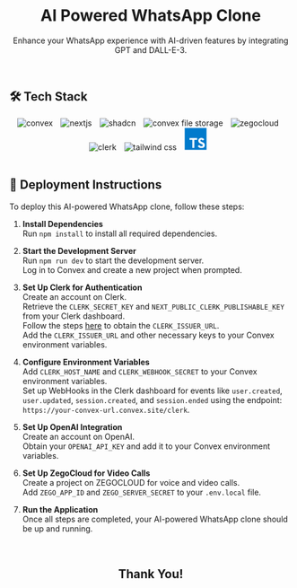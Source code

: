 <h1 align="center">AI Powered WhatsApp Clone</h1>

<p align="center">Enhance your WhatsApp experience with AI-driven features by integrating GPT and DALL-E-3.</p>

<br/>

## 🛠 Tech Stack

<div align="center">
  <a href="https://convex.dev/" target="_blank" rel="noreferrer" style="margin-right: 10px; text-decoration: none !important;">
    <img src="https://convex.dev/_next/static/media/logo.545db723.svg" alt="convex" width="40" height="40"/>
  </a>
  <a href="https://nextjs.org/" target="_blank" rel="noreferrer" style="margin-right: 10px; text-decoration: none !important;">
    <img src="https://cdn.worldvectorlogo.com/logos/nextjs-2.svg" alt="nextjs" width="40" height="40"/>
  </a>
  <a href="https://ui.shadcn.com/" target="_blank" rel="noreferrer" style="margin-right: 10px; text-decoration: none !important;">
    <img src="https://shadcn.dev/img/logo.svg" alt="shadcn" width="40" height="40"/>
  </a>
  <a href="https://docs.convex.dev/file-storage" target="_blank" rel="noreferrer" style="margin-right: 10px; text-decoration: none !important;">
    <img src="https://convex.dev/_next/static/media/logo.545db723.svg" alt="convex file storage" width="40" height="40"/>
  </a>
  <a href="https://www.zegocloud.com" target="_blank" rel="noreferrer" style="margin-right: 10px; text-decoration: none !important;">
    <img src="https://www.zegocloud.com/favicon.ico" alt="zegocloud" width="40" height="40"/>
  </a>
  <a href="https://clerk.dev/" target="_blank" rel="noreferrer" style="margin-right: 10px; text-decoration: none !important;">
    <img src="https://clerk.dev/assets/images/logo/monogram-light.svg" alt="clerk" width="40" height="40"/>
  </a>
  <a href="https://tailwindcss.com/" target="_blank" rel="noreferrer" style="margin-right: 10px; text-decoration: none !important;">
    <img src="https://www.vectorlogo.zone/logos/tailwindcss/tailwindcss-icon.svg" alt="tailwind css" width="40" height="40"/>
  </a>
  <a href="https://www.typescriptlang.org/" target="_blank" rel="noreferrer" style="margin-right: 10px; text-decoration: none !important;">
    <img src="https://raw.githubusercontent.com/devicons/devicon/master/icons/typescript/typescript-original.svg" alt="typescript" width="40" height="40"/>
  </a>
</div>

<br/>

## 🚀 Deployment Instructions

To deploy this AI-powered WhatsApp clone, follow these steps:

1. **Install Dependencies**  
   Run `npm install` to install all required dependencies.

2. **Start the Development Server**  
   Run `npm run dev` to start the development server.  
   Log in to Convex and create a new project when prompted.

3. **Set Up Clerk for Authentication**  
   Create an account on Clerk.  
   Retrieve the `CLERK_SECRET_KEY` and `NEXT_PUBLIC_CLERK_PUBLISHABLE_KEY` from your Clerk dashboard.  
   Follow the steps [here](https://clerk.dev/docs) to obtain the `CLERK_ISSUER_URL`.  
   Add the `CLERK_ISSUER_URL` and other necessary keys to your Convex environment variables.

4. **Configure Environment Variables**  
   Add `CLERK_HOST_NAME` and `CLERK_WEBHOOK_SECRET` to your Convex environment variables.  
   Set up WebHooks in the Clerk dashboard for events like `user.created`, `user.updated`, `session.created`, and `session.ended` using the endpoint: `https://your-convex-url.convex.site/clerk`.

5. **Set Up OpenAI Integration**  
   Create an account on OpenAI.  
   Obtain your `OPENAI_API_KEY` and add it to your Convex environment variables.

6. **Set Up ZegoCloud for Video Calls**  
   Create a project on ZEGOCLOUD for voice and video calls.  
   Add `ZEGO_APP_ID` and `ZEGO_SERVER_SECRET` to your `.env.local` file.

7. **Run the Application**  
   Once all steps are completed, your AI-powered WhatsApp clone should be up and running.

<br/>

<div align="center">
  <h2>Thank You!</h2>
</div>
